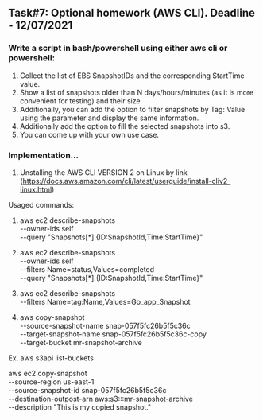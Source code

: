 ## Task#7: Optional homework (AWS CLI). Deadline - 12/07/2021

### Write a script in bash/powershell using either aws cli or powershell:
1. Collect the list of EBS SnapshotIDs and the corresponding StartTime value.
2. Show a list of snapshots older than N days/hours/minutes (as it is more convenient for testing) and their size.
3. Additionally, you can add the option to filter snapshots by Tag: Value using the parameter and display the same information.
4. Additionally add the option to fill the selected snapshots into s3.
5. You can come up with your own use case.

### Implementation...
1. Unstalling the AWS CLI VERSION 2 on Linux by link (https://docs.aws.amazon.com/cli/latest/userguide/install-cliv2-linux.html) 

Usaged commands:
1. aws ec2 describe-snapshots \
    --owner-ids self \
    --query "Snapshots[*].{ID:SnapshotId,Time:StartTime}"

2. aws ec2 describe-snapshots \
    --owner-ids self \
    --filters Name=status,Values=completed \
    --query "Snapshots[*].{ID:SnapshotId,Time:StartTime}"

3. aws ec2 describe-snapshots \
    --filters Name=tag:Name,Values=Go_app_Snapshot

4. aws copy-snapshot \
    --source-snapshot-name snap-057f5fc26b5f5c36c \
    --target-snapshot-name snap-057f5fc26b5f5c36c-copy \
    --target-bucket mr-snapshot-archive

Ex. aws s3api list-buckets

aws ec2 copy-snapshot \
    --source-region us-east-1 \
    --source-snapshot-id snap-057f5fc26b5f5c36c \
    --destination-outpost-arn aws:s3:::mr-snapshot-archive \
    --description "This is my copied snapshot."